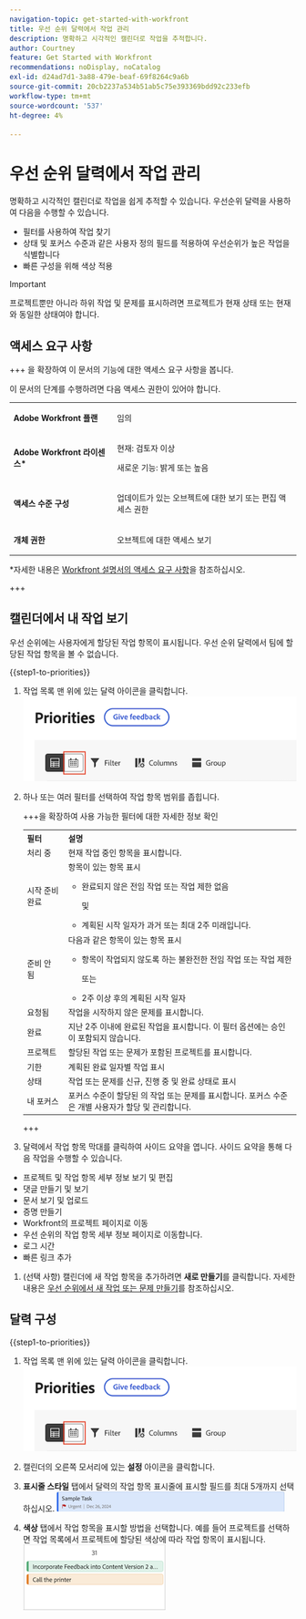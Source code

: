 ```yaml
---
navigation-topic: get-started-with-workfront
title: 우선 순위 달력에서 작업 관리
description: 명확하고 시각적인 캘린더로 작업을 추적합니다.
author: Courtney
feature: Get Started with Workfront
recommendations: noDisplay, noCatalog
exl-id: d24ad7d1-3a88-479e-beaf-69f8264c9a6b
source-git-commit: 20cb2237a534b51ab5c75e393369bdd92c233efb
workflow-type: tm+mt
source-wordcount: '537'
ht-degree: 4%

---
```


# 우선 순위 달력에서 작업 관리

명확하고 시각적인 캘린더로 작업을 쉽게 추적할 수 있습니다. 우선순위 달력을 사용하여 다음을 수행할 수 있습니다.

* 필터를 사용하여 작업 찾기
* 상태 및 포커스 수준과 같은 사용자 정의 필드를 적용하여 우선순위가 높은 작업을 식별합니다
* 빠른 구성을 위해 색상 적용

>[!IMPORTANT]
>
>프로젝트뿐만 아니라 하위 작업 및 문제를 표시하려면 프로젝트가 현재 상태 또는 현재와 동일한 상태여야 합니다.


## 액세스 요구 사항

+++ 을 확장하여 이 문서의 기능에 대한 액세스 요구 사항을 봅니다.

이 문서의 단계를 수행하려면 다음 액세스 권한이 있어야 합니다.

<table style="table-layout:auto"> 
 <col> 
 </col> 
 <col> 
 </col> 
 <tbody> 
  <tr> 
   <td role="rowheader"><strong>Adobe Workfront 플랜</strong></td> 
   <td> <p>임의</p> </td> 
  </tr> 
  <tr> 
   <td role="rowheader"><strong>Adobe Workfront 라이센스*</strong></td> 
   <td> 
   <p>현재: 검토자 이상</p>
   <p>새로운 기능: 밝게 또는 높음</p> 
   </td> 
  </tr> 
  <tr> 
   <td role="rowheader"><strong>액세스 수준 구성</strong></td> 
   <td> <p>업데이트가 있는 오브젝트에 대한 보기 또는 편집 액세스 권한</p></td> 
  </tr> 
  <tr> 
   <td role="rowheader"><strong>개체 권한</strong></td> 
   <td> <p>오브젝트에 대한 액세스 보기</p></td> 
  </tr> 
 </tbody> 
</table>

*자세한 내용은 [Workfront 설명서의 액세스 요구 사항](/help/quicksilver/administration-and-setup/add-users/access-levels-and-object-permissions/access-level-requirements-in-documentation.md)을 참조하십시오.

+++

## 캘린더에서 내 작업 보기

우선 순위에는 사용자에게 할당된 작업 항목이 표시됩니다. 우선 순위 달력에서 팀에 할당된 작업 항목을 볼 수 없습니다.

{{step1-to-priorities}}

1. 작업 목록 맨 위에 있는 달력 아이콘을 클릭합니다.
   ![달력 아이콘](assets/calendar-tab.png)
1. 하나 또는 여러 필터를 선택하여 작업 항목 범위를 좁힙니다.

   +++을 확장하여 사용 가능한 필터에 대한 자세한 정보 확인
   <table>
    <tbody>
    <tr>
    <th>필터</th>
    <th>설명</th>
    </tr>
        <tr>
        <td>처리 중</td>
        <td>현재 작업 중인 항목을 표시합니다.</td>
        </tr>
        <tr>
        <td>시작 준비 완료</td>
        <td>항목이 있는 항목 표시 
        <ul>
        <li>완료되지 않은 전임 작업 또는 작업 제한 없음</li>
        <p>및</p>
        <li>계획된 시작 일자가 과거 또는 최대 2주 미래입니다.</li>
        </ul>
        </td>
        </tr>
        <tr>
        <td>준비 안 됨</td>
        <td>다음과 같은 항목이 있는 항목 표시
        <ul>
        <li>항목이 작업되지 않도록 하는 불완전한 전임 작업 또는 작업 제한</li>
        <p>또는</p>
        <li>2주 이상 후의 계획된 시작 일자</li>
        </ul>
        </td>
        </tr>
        <tr>
        <td>요청됨</td>
        <td>작업을 시작하지 않은 문제를 표시합니다.</td>
        </tr>
        <td>완료</td>
        <td>지난 2주 이내에 완료된 작업을 표시합니다. 이 필터 옵션에는 승인이 포함되지 않습니다.</td>
        </tr>
        <tr>
        <td>프로젝트</td>
        <td>할당된 작업 또는 문제가 포함된 프로젝트를 표시합니다.</td>
        </tr>
        <tr>
        <td>기한</td>
        <td>계획된 완료 일자별 작업 표시</td>
        </tr>
        <tr>
        <td>상태</td>
        <td>작업 또는 문제를 신규, 진행 중 및 완료 상태로 표시</td>
        </tr>
        <tr>
        <td>내 포커스</td>
        <td>포커스 수준이 할당된 의 작업 또는 문제를 표시합니다. 포커스 수준은 개별 사용자가 할당 및 관리합니다.</td>
        </tr>
    </tbody>
    </table>

   +++

1. 달력에서 작업 항목 막대를 클릭하여 사이드 요약을 엽니다. 사이드 요약을 통해 다음 작업을 수행할 수 있습니다.

* 프로젝트 및 작업 항목 세부 정보 보기 및 편집
* 댓글 만들기 및 보기
* 문서 보기 및 업로드
* 증명 만들기
* Workfront의 프로젝트 페이지로 이동
* 우선 순위의 작업 항목 세부 정보 페이지로 이동합니다.
* 로그 시간
* 빠른 링크 추가

1. (선택 사항) 캘린더에 새 작업 항목을 추가하려면 **새로 만들기**&#x200B;를 클릭합니다. 자세한 내용은 [우선 순위에서 새 작업 또는 문제 만들기](/help/quicksilver/workfront-basics/priorities/create-task-issue-priorities.md)를 참조하십시오.

## 달력 구성

{{step1-to-priorities}}

1. 작업 목록 맨 위에 있는 달력 아이콘을 클릭합니다.
   ![달력 아이콘](assets/calendar-tab.png)
1. 캘린더의 오른쪽 모서리에 있는 **설정** 아이콘을 클릭합니다.

1. **표시줄 스타일** 탭에서 달력의 작업 항목 표시줄에 표시할 필드를 최대 5개까지 선택하십시오.
   ![샘플 막대](assets/sample-task-for-field-config.png)

1. **색상** 탭에서 작업 항목을 표시할 방법을 선택합니다. 예를 들어 프로젝트를 선택하면 작업 목록에서 프로젝트에 할당된 색상에 따라 작업 항목이 표시됩니다.
   ![샘플 색상 프로젝트](assets/sample-calendar-projects.png)
